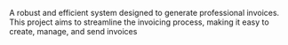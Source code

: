 A robust and efficient system designed to generate professional invoices. This project aims to streamline the invoicing process, making it easy to create, manage, and send invoices